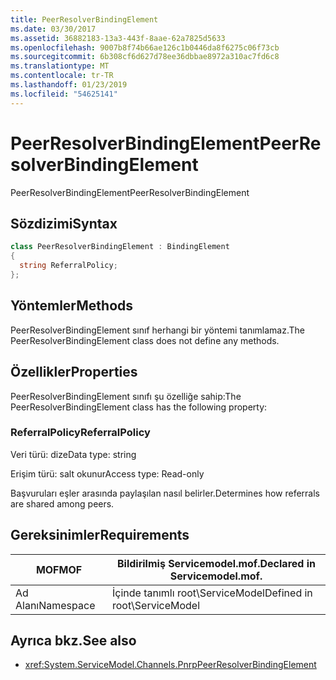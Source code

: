 ```yaml
---
title: PeerResolverBindingElement
ms.date: 03/30/2017
ms.assetid: 36882183-13a3-443f-8aae-62a7825d5633
ms.openlocfilehash: 9007b8f74b66ae126c1b0446da8f6275c06f73cb
ms.sourcegitcommit: 6b308cf6d627d78ee36dbbae8972a310ac7fd6c8
ms.translationtype: MT
ms.contentlocale: tr-TR
ms.lasthandoff: 01/23/2019
ms.locfileid: "54625141"
---
```

# <a name="peerresolverbindingelement"></a><span data-ttu-id="022e1-102">PeerResolverBindingElement</span><span class="sxs-lookup"><span data-stu-id="022e1-102">PeerResolverBindingElement</span></span>
<span data-ttu-id="022e1-103">PeerResolverBindingElement</span><span class="sxs-lookup"><span data-stu-id="022e1-103">PeerResolverBindingElement</span></span>  
  
## <a name="syntax"></a><span data-ttu-id="022e1-104">Sözdizimi</span><span class="sxs-lookup"><span data-stu-id="022e1-104">Syntax</span></span>  
  
```csharp
class PeerResolverBindingElement : BindingElement  
{  
  string ReferralPolicy;  
};  
```  
  
## <a name="methods"></a><span data-ttu-id="022e1-105">Yöntemler</span><span class="sxs-lookup"><span data-stu-id="022e1-105">Methods</span></span>  
 <span data-ttu-id="022e1-106">PeerResolverBindingElement sınıf herhangi bir yöntemi tanımlamaz.</span><span class="sxs-lookup"><span data-stu-id="022e1-106">The PeerResolverBindingElement class does not define any methods.</span></span>  
  
## <a name="properties"></a><span data-ttu-id="022e1-107">Özellikler</span><span class="sxs-lookup"><span data-stu-id="022e1-107">Properties</span></span>  
 <span data-ttu-id="022e1-108">PeerResolverBindingElement sınıfı şu özelliğe sahip:</span><span class="sxs-lookup"><span data-stu-id="022e1-108">The PeerResolverBindingElement class has the following property:</span></span>  
  
### <a name="referralpolicy"></a><span data-ttu-id="022e1-109">ReferralPolicy</span><span class="sxs-lookup"><span data-stu-id="022e1-109">ReferralPolicy</span></span>  
 <span data-ttu-id="022e1-110">Veri türü: dize</span><span class="sxs-lookup"><span data-stu-id="022e1-110">Data type: string</span></span>  
  
 <span data-ttu-id="022e1-111">Erişim türü: salt okunur</span><span class="sxs-lookup"><span data-stu-id="022e1-111">Access type: Read-only</span></span>  
  
 <span data-ttu-id="022e1-112">Başvuruları eşler arasında paylaşılan nasıl belirler.</span><span class="sxs-lookup"><span data-stu-id="022e1-112">Determines how referrals are shared among peers.</span></span>  
  
## <a name="requirements"></a><span data-ttu-id="022e1-113">Gereksinimler</span><span class="sxs-lookup"><span data-stu-id="022e1-113">Requirements</span></span>  
  
|<span data-ttu-id="022e1-114">MOF</span><span class="sxs-lookup"><span data-stu-id="022e1-114">MOF</span></span>|<span data-ttu-id="022e1-115">Bildirilmiş Servicemodel.mof.</span><span class="sxs-lookup"><span data-stu-id="022e1-115">Declared in Servicemodel.mof.</span></span>|  
|---------|-----------------------------------|  
|<span data-ttu-id="022e1-116">Ad Alanı</span><span class="sxs-lookup"><span data-stu-id="022e1-116">Namespace</span></span>|<span data-ttu-id="022e1-117">İçinde tanımlı root\ServiceModel</span><span class="sxs-lookup"><span data-stu-id="022e1-117">Defined in root\ServiceModel</span></span>|  
  
## <a name="see-also"></a><span data-ttu-id="022e1-118">Ayrıca bkz.</span><span class="sxs-lookup"><span data-stu-id="022e1-118">See also</span></span>
- <xref:System.ServiceModel.Channels.PnrpPeerResolverBindingElement>
